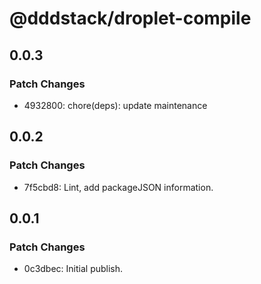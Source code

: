 # @dddstack/droplet-compile

## 0.0.3

### Patch Changes

- 4932800: chore(deps): update maintenance

## 0.0.2

### Patch Changes

- 7f5cbd8: Lint, add packageJSON information.

## 0.0.1

### Patch Changes

- 0c3dbec: Initial publish.
